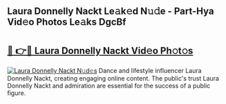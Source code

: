 ## Laura Donnelly Nackt Le𝚊k𝚎d N𝚞𝚍e - Part-Hya Vid𝚎o Photos Le𝚊ks DgcBf

# <h2><a href="http://fbaaye3.evod.top/?m=Laura+Donnelly+Nackt">🔗 👉🔴 Laura Donnelly Nackt Vid𝚎o Ph𝚘t𝚘s</a></h2>

[![Laura Donnelly Nackt N𝚞d𝚎s](https://i.imgur.com/8V9OHl7.gif)](http://fbaaye3.evod.top/?m=Laura+Donnelly+Nackt)
Dance and lifestyle influencer Laura Donnelly Nackt, creating engaging online content. The public's trust Laura Donnelly Nackt and admiration are essential for the success of a public figure. 
